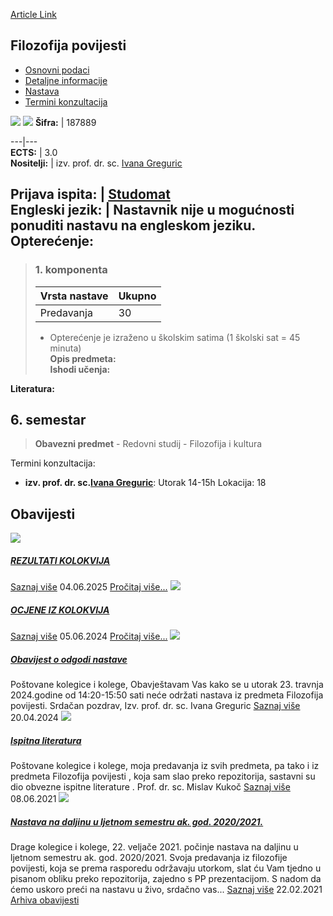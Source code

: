 [Article Link](https://www.fhs.hr/predmet/filpov_b)

## Filozofija povijesti
  * [Osnovni podaci](https://www.fhs.hr/predmet/filpov_b#v1id-523741_571764_1_0 "Osnovni podaci")
  * [Detaljne informacije](https://www.fhs.hr/predmet/filpov_b#v1id-523741_571764_1_1 "Detaljne informacije")
  * [Nastava](https://www.fhs.hr/predmet/filpov_b#v1id-523741_571764_1_2 "Nastava")
  * [Termini konzultacija](https://www.fhs.hr/predmet/filpov_b#v1id-523741_571764_1_3 "Termini konzultacija")


[![](https://www.fhs.hr/img/flags/gif/hr.gif)](https://www.fhs.hr/predmet/filpov_b) [![](https://www.fhs.hr/img/flags/gif/gb.gif)](https://www.fhs.hr/en/course/poh_b)
**Šifra:** |  187889  
  
---|---  
**ECTS:** |  3.0   
**Nositelji:** |  izv. prof. dr. sc. [Ivana Greguric](https://www.fhs.hr/djelatnik/ivana.greguric)   
  
**Prijava ispita:** |  [Studomat](http://www.isvu.hr/studomat)  
**Engleski jezik:** |  Nastavnik nije u mogućnosti ponuditi nastavu na engleskom jeziku.   
**Opterećenje:**  
---  
> ### 1. komponenta
> | Vrsta nastave | Ukupno  
> ---|---  
> Predavanja | 30  
> * Opterećenje je izraženo u školskim satima (1 školski sat = 45 minuta)   
**Opis predmeta:**  
> **Ishodi učenja:**  

  
**Literatura:**  

  
**6. semestar**  
---  
> **Obavezni predmet** - Redovni studij - Filozofija i kultura  
>   
Termini konzultacija: 
  * **izv. prof. dr. sc.[Ivana Greguric](https://www.fhs.hr/djelatnik/ivana.greguric)**: 
Utorak 14-15h 
Lokacija: 18 


## Obavijesti
[ ![](https://www.fhs.hr/_pub/themes_static/hrstud2024/default/img/default_news.jpg) ](https://www.fhs.hr/predmet/filpov_b?@=21tbp#news_114430)
#####  [REZULTATI KOLOKVIJA](https://www.fhs.hr/predmet/filpov_b?@=21tbp#news_114430)
[Saznaj više](https://www.fhs.hr/predmet/filpov_b?@=21tbp#news_114430)
04.06.2025
[Pročitaj više...](https://www.fhs.hr/predmet/filpov_b?@=21tbp#news_114430 "Pročitaj obavijest: REZULTATI KOLOKVIJA")
[ ![](https://www.fhs.hr/_pub/themes_static/hrstud2024/default/img/default_news.jpg) ](https://www.fhs.hr/predmet/filpov_b?@=21n5j#news_114430)
#####  [OCJENE IZ KOLOKVIJA](https://www.fhs.hr/predmet/filpov_b?@=21n5j#news_114430)
[Saznaj više](https://www.fhs.hr/predmet/filpov_b?@=21n5j#news_114430)
05.06.2024
[Pročitaj više...](https://www.fhs.hr/predmet/filpov_b?@=21n5j#news_114430 "Pročitaj obavijest: OCJENE IZ KOLOKVIJA")
[ ![](https://www.fhs.hr/_pub/themes_static/hrstud2024/default/img/default_news.jpg) ](https://www.fhs.hr/predmet/filpov_b?@=21mto#news_114430)
#####  [Obavijest o odgodi nastave](https://www.fhs.hr/predmet/filpov_b?@=21mto#news_114430)
Poštovane kolegice i kolege, Obavještavam Vas kako se u utorak 23. travnja 2024.godine od 14:20-15:50 sati neće održati nastava iz predmeta Filozofija povijesti. Srdačan pozdrav, Izv. prof. dr. sc. Ivana Greguric 
[Saznaj više](https://www.fhs.hr/predmet/filpov_b?@=21mto#news_114430)
20.04.2024
[ ![](https://www.fhs.hr/_pub/themes_static/hrstud2024/default/img/default_news.jpg) ](https://www.fhs.hr/predmet/filpov_b?@=21fm5#news_114430)
#####  [Ispitna literatura](https://www.fhs.hr/predmet/filpov_b?@=21fm5#news_114430)
Poštovane kolegice i kolege, moja predavanja iz svih predmeta, pa tako i iz predmeta Filozofija povijesti , koja sam slao preko repozitorija, sastavni su dio obvezne ispitne literature . Prof. dr. sc. Mislav Kukoč 
[Saznaj više](https://www.fhs.hr/predmet/filpov_b?@=21fm5#news_114430)
08.06.2021
[ ![](https://www.fhs.hr/_pub/themes_static/hrstud2024/default/img/default_news.jpg) ](https://www.fhs.hr/predmet/filpov_b?@=21eiy#news_114430)
#####  [Nastava na daljinu u ljetnom semestru ak. god. 2020/2021.](https://www.fhs.hr/predmet/filpov_b?@=21eiy#news_114430)
Drage kolegice i kolege, 22. veljače 2021. počinje nastava na daljinu u ljetnom semestru ak. god. 2020/2021. Svoja predavanja iz filozofije povijesti, koja se prema rasporedu održavaju utorkom, slat ću Vam tjedno u pisanom obliku preko repozitorija, zajedno s PP prezentacijom. S nadom da ćemo uskoro preći na nastavu u živo, srdačno vas... 
[Saznaj više](https://www.fhs.hr/predmet/filpov_b?@=21eiy#news_114430)
22.02.2021
[Arhiva obavijesti](https://www.fhs.hr/predmet/filpov_b?@=215oe#news_114430 "Arhiva obavijesti")
